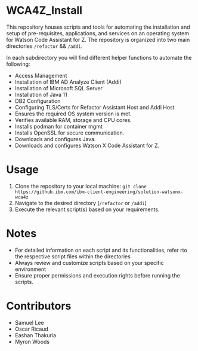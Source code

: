 # WCA4Z_Install

This repository houses scripts and tools for automating the installation and setup of pre-requisites, applications, and 
services on an operating system for Watson Code Assistant for Z. The repository is organized into two main directories `/refactor` && `/addi`.

In each subdirectory you will find different helper functions to automate the following:
- Access Management
- Installation of IBM AD Analyze Client (Addi)
- Installation of Microsoft SQL Server
- Installation of Java 11
- DB2 Configuration
- Configuring TLS/Certs for Refactor Assistant Host and Addi Host 
- Ensures the required OS system version is met.
- Verifies available RAM, storage and CPU cores.
- Installs podman for container mgmt
- Installs OpenSSL for secure communication.
- Downloads and configures Java.
- Downloads and configures Watson X Code Assistant for Z.

# Usage
1. Clone the repository to your local machine:
   `git clone https://github.ibm.com/ibm-client-engineering/solution-watsonx-wca4z`
2. Navigate to the desired directory (`/refactor` or `/addi`)
3. Execute the relevant script(s) based on your requirements. 

# Notes
- For detailed information on each script and its functionalities, refer rto the respective script files within the directories
- Always review and customize scripts based on your specific environment 
- Ensure proper permissions and execution rights before running the scripts.

# Contributors
- Samuel Lee
- Oscar Ricaud
- Eashan Thakuria
- Myron Woods
